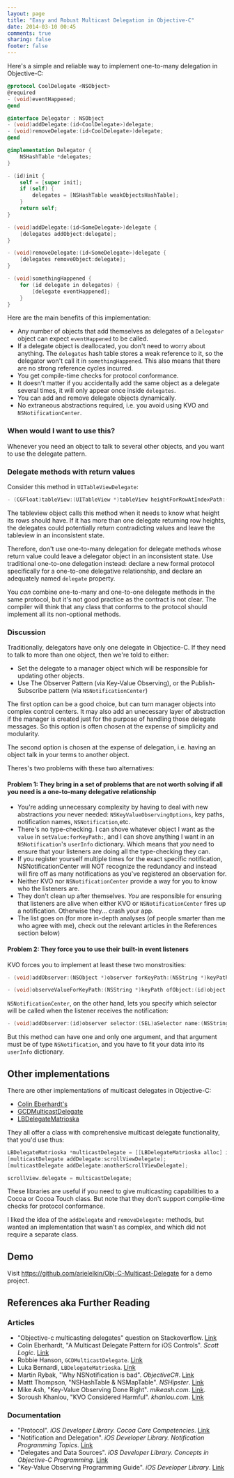 ```yaml
---
layout: page
title: "Easy and Robust Multicast Delegation in Objective-C"
date: 2014-03-10 00:45
comments: true
sharing: false
footer: false
---
```


Here's a simple and reliable way to implement one-to-many delegation in Objective-C:

```objective-c
@protocol CoolDelegate <NSObject>
@required
- (void)eventHappened;
@end

@interface Delegator : NSObject
- (void)addDelegate:(id<CoolDelegate>)delegate;
- (void)removeDelegate:(id<CoolDelegate>)delegate;
@end

@implementation Delegator {
    NSHashTable *delegates;
}

- (id)init {
    self = [super init];
    if (self) {
        delegates = [NSHashTable weakObjectsHashTable];
    }
    return self;
}

- (void)addDelegate:(id<SomeDelegate>)delegate {
    [delegates addObject:delegate];
}

- (void)removeDelegate:(id<SomeDelegate>)delegate {
    [delegates removeObject:delegate];
}

- (void)somethingHappened {
    for (id delegate in delegates) {
        [delegate eventHappened];
    }
}
```

Here are the main benefits of this implementation: 

 * Any number of objects that add themselves as delegates of a `Delegator` object can expect `eventHappened` to be called. 
 * If a delegate object is deallocated, you don't need to worry about anything. The `delegates` hash table stores a weak reference to it, so the delegator won't call it in `somethingHappened`. This also means that there are no strong reference cycles incurred. 
 * You get compile-time checks for protocol conformance.
 * It doesn't matter if you accidentally add the same object as a delegate several times, it will only appear once inside `delegates`. 
 * You can add and remove delegate objects dynamically.
 * No extraneous abstractions required, i.e. you avoid using KVO and `NSNotificationCenter`.
 
### When would I want to use this?

Whenever you need an object to talk to several other objects, and you want to use the delegate pattern. 
 
### Delegate methods with return values

Consider this method in `UITableViewDelegate`: 
 
```objective-c
- (CGFloat)tableView:(UITableView *)tableView heightForRowAtIndexPath:(NSIndexPath *)indexPath;
```

The tableview object calls this method when it needs to know what height its rows should have. If it has more than one delegate returning row heights, the delegates could potentially return contradicting values and leave the tableview in an inconsistent state. 

Therefore, don't use one-to-many delegation for delegate methods whose return value could leave a delegator object in an inconsistent state. Use traditional one-to-one delegation instead: declare a new formal protocol specifically for a one-to-one delegative relationship, and declare an adequately named `delegate` property.

You *can* combine one-to-many and one-to-one delegate methods in the same protocol, but it's not good practice as the contract is not clear. The compiler will think that any class that conforms to the protocol should implement all its non-optional methods. 

### Discussion
 
Traditionally, delegators have only one delegate in Objectice-C. If they need to talk to more than one object, then we're told to either:

 * Set the delegate to a manager object which will be responsible for updating other objects.
 * Use The Observer Pattern (via Key-Value Observing), or the Publish-Subscribe pattern (via `NSNotificationCenter`)
 
The first option can be a good choice, but can turn manager objects into complex control centers. It may also add an unecessary layer of abstraction if the manager is created just for the purpose of handling those delegate messages. So this option is often chosen at the expense of simplicity and modularity. 

The second option is chosen at the expense of delegation, i.e. having an object talk in your terms to another object. 

Theres's two problems with these two alternatives:

#### Problem 1: They bring in a set of problems that are not worth solving if all you need is a one-to-many delegative relationship

 * You're adding unnecessary complexity by having to deal with new abstractions *you* never needed: `NSKeyValueObservingOptions`, key paths, notification names, `NSNotification`,etc. 
  * There's no type-checking. I can shove whatever object I want as the `value` in `setValue:forKeyPath:`, and I can shove anything I want in an `NSNotification`'s `userInfo` dictionary. Which means that *you* need to ensure that your listeners are doing all the type-checking they can.
  * If you register yourself multiple times for the exact specific notification, NSNotificationCenter will NOT recognize the redundancy and instead will fire off as many notifications as you've registered an observation for.
  * Neither KVO nor `NSNotificationCenter` provide a way for you to know who the listeners are. 
 * They don't clean up after themselves. *You* are responsible for ensuring that listeners are alive when either KVO or `NSNotificationCenter` fires up a notification. Otherwise they... crash your app. 
 * The list goes on (for more in-depth analyses (of people smarter than me who agree with me), check out the relevant articles in the References section below)


#### Problem 2: They force you to use their built-in event listeners

KVO forces you to implement at least these two monstrosities:
```objective-c
- (void)addObserver:(NSObject *)observer forKeyPath:(NSString *)keyPath options:(NSKeyValueObservingOptions)options context:(void *)context;

- (void)observeValueForKeyPath:(NSString *)keyPath ofObject:(id)object change:(NSDictionary *)change context:(void *)context;
```

`NSNotificationCenter`, on the other hand, lets you specify which selector will be called when the listener receives the notification:
```objective-c
- (void)addObserver:(id)observer selector:(SEL)aSelector name:(NSString *)aName object:(id)anObject;
```

But this method can have one and only one argument, and that argument must be of type `NSNotification`, and you have to fit your data into its `userInfo` dictionary.

## Other implementations

There are other implementations of multicast delegates in Objective-C:

 * [Colin Eberhardt's](http://www.scottlogic.com/blog/2012/11/19/a-multicast-delegate-pattern-for-ios-controls.html)
 * [GCDMulticastDelegate](https://code.google.com/r/riky-adsfasfasf/source/browse/Utilities/GCDMulticastDelegate.h)
 * [LBDelegateMatrioska](https://github.com/lukabernardi/LBDelegateMatrioska)

They all offer a class with comprehensive multicast delegate functionality, that you'd use thus:

```objective-c
LBDelegateMatrioska *multicastDelegate = [[LBDelegateMatrioska alloc] init];
[multicastDelegate addDelegate:scrollViewDelegate];
[multicastDelegate addDelegate:anotherScrollViewDelegate];

scrollView.delegate = multicastDelegate;
```

These libraries are useful if you need to give multicasting capabilities to a Cocoa or Cocoa Touch class. But note that they don't support compile-time checks for protocol conformance.

I liked the idea of the `addDelegate` and `removeDelegate:` methods, but wanted an implementation that wasn't as complex, and which did not require a separate class. 

## Demo

Visit https://github.com/arielelkin/Obj-C-Multicast-Delegate for a demo project.

## References aka Further Reading

### Articles

* "Objective-c multicasting delegates" question on Stackoverflow. [Link](http://stackoverflow.com/a/14792617/1072846)
 * Colin Eberhardt, "A Multicast Delegate Pattern for iOS Controls". *Scott Logic*. [Link](http://www.scottlogic.com/blog/2012/11/19/a-multicast-delegate-pattern-for-ios-controls.html)
 * Robbie Hanson, `GCDMulticastDelegate`. [Link](https://code.google.com/r/riky-adsfasfasf/source/browse/Utilities/GCDMulticastDelegate.h)
 * Luka Bernardi, `LBDelegateMatrioska`. [Link](https://github.com/lukabernardi/LBDelegateMatrioska)
 * Martin Rybak, "Why NSNotification is bad". *ObjectiveC#*. [Link](http://objcsharp.wordpress.com/2013/08/28/why-nsnotificationcenter-is-bad/)
 * Mattt Thompson, "NSHash​Table & NSMap​Table". *NSHipster*. [Link](http://nshipster.com/nshashtable-and-nsmaptable/)
 * Mike Ash, "Key-Value Observing Done Right". *mikeash.com*. [Link](https://www.mikeash.com/pyblog/key-value-observing-done-right.html).
 * Soroush Khanlou, "KVO Considered Harmful". *khanlou.com*. [Link](http://khanlou.com/2013/12/kvo-considered-harmful/)

### Documentation

* "Protocol". *iOS Developer Library. Cocoa Core Competencies*. [Link](https://developer.apple.com/library/mac/documentation/general/conceptual/devpedia-cocoacore/Protocol.html)
* "Notification and Delegation". *iOS Developer Library. Notification Programming Topics*. [Link](https://developer.apple.com/library/mac/documentation/Cocoa/Conceptual/Notifications/Articles/Notifications.html)
* "Delegates and Data Sources". *iOS Developer Library. Concepts in Objective-C Programming*. [Link](https://developer.apple.com/library/ios/documentation/general/conceptual/CocoaEncyclopedia/DelegatesandDataSources/DelegatesandDataSources.html#//apple_ref/doc/uid/TP40010810-CH11-SW3)
* "Key-Value Observing Programming Guide". *iOS Developer Library*. [Link](https://developer.apple.com/library/ios/documentation/Cocoa/Conceptual/KeyValueObserving/KeyValueObserving.html)